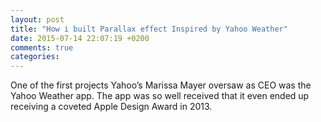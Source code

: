 ```yaml
---
layout: post
title: "How i built Parallax effect Inspired by Yahoo Weather"
date: 2015-07-14 22:07:19 +0200
comments: true
categories: 
---
```


One of the first projects Yahoo’s Marissa Mayer oversaw as CEO was the Yahoo Weather app. The app was so well received that it even ended up receiving a coveted Apple Design Award in 2013.

